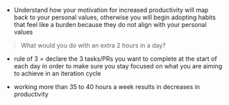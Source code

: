 - Understand how your motivation for increased productivity will map back to your personal values, otherwise you will begin adopting habits that feel like a burden because they do not align with your personal values

> What would you do with an extra 2 hours in a day?


- rule of 3 = declare the 3 tasks/PRs you want to complete at the start of each day in order to make sure you stay focused on what you are aiming to achieve in an iteration cycle


- working more than 35 to 40 hours a week results in decreases in productivity
